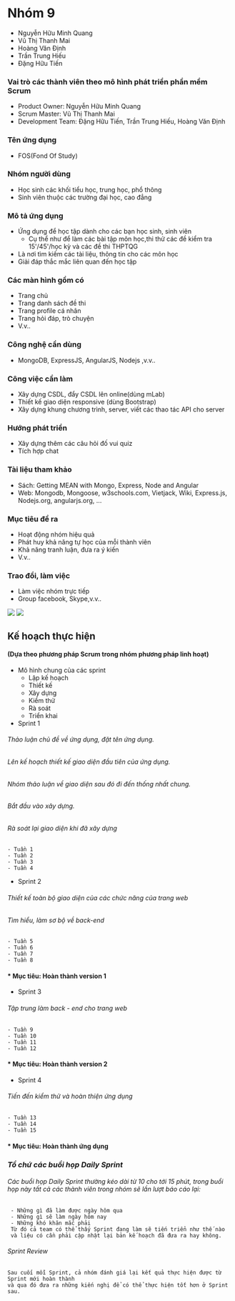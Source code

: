 # Nhóm 9
- Nguyễn Hữu Minh Quang
- Vũ Thị Thanh Mai
- Hoàng Văn Định
- Trần Trung Hiếu
- Đặng Hữu Tiến
### Vai trò các thành viên theo mô hình phát triển phần mềm Scrum
- Product Owner: Nguyễn Hữu Minh Quang
- Scrum Master: Vũ Thị Thanh Mai
- Development Team: Đặng Hữu Tiến, Trần Trung Hiếu, Hoàng Văn Định 

### Tên ứng dụng
- FOS(Fond Of Study)
### Nhóm người dùng
- Học sinh các khối tiểu học, trung học, phổ thông
- Sinh viên thuộc các trường đại học, cao đẳng
### Mô tả ứng dụng
- Ứng dụng để học tập dành cho các bạn học sinh, sinh viên
  - Cụ thể như để làm các bài tập môn học,thi thử các đề kiểm tra 15'/45'/học kỳ và các đề thi THPTQG
- Là nơi tìm kiếm các tài liệu, thông tin cho các môn học
- Giải đáp thắc mắc liên quan đến học tập 
### Các màn hình gồm có
- Trang chủ 
- Trang danh sách đề thi 
- Trang profile cá nhân
- Trang hỏi đáp, trò chuyện
 - V.v..
 ### Công nghệ cần dùng 
 - MongoDB, ExpressJS, AngularJS, Nodejs ,v.v..
 ### Công việc cần làm 
 - Xây dựng CSDL, đẩy CSDL lên online(dùng mLab)
 - Thiết kế giao diện responsive (dùng Bootstrap)
 - Xây dựng khung chương trình, server, viết các thao tác API cho server
 ### Hướng phát triển
 - Xây dựng thêm các câu hỏi đố vui quiz
 - Tích hợp chat
 ### Tài liệu tham khảo
 - Sách: Getting MEAN with Mongo, Express, Node and Angular
 - Web: Mongodb, Mongoose, w3schools.com, Vietjack, Wiki, Express.js, Nodejs.org, angularjs.org, ...
 ### Mục tiêu đề ra
 - Hoạt động nhóm hiệu quả
 - Phát huy khả năng tự học của mỗi thành viên
 - Khả năng tranh luận, đưa ra ý kiến
 - V.v..
 ### Trao đổi, làm việc
 - Làm việc nhóm trực tiếp
 - Group facebook, Skype,v.v..
 
 <img src="https://uphinhnhanh.com/images/2019/02/13/FOS1.png">
 <img src="https://uphinhnhanh.com/images/2019/02/13/FOS2.png">
 
 ## Kế hoạch thực hiện
 #### (Dựa theo phương pháp Scrum trong nhóm phương pháp linh hoạt)
- Mô hình chung của các sprint
  - Lập kế hoạch
  - Thiết kế 
  - Xây dựng
  - Kiểm thử 
  - Rà soát
  - Triển khai
- Sprint 1
###### Thảo luận chủ đề về ứng dụng, đặt tên ứng dụng.
###### Lên kế hoạch thiết kế giao diện đầu tiên của ứng dụng.
###### Nhóm thảo luận về giao diện sau đó đi đến thống nhất chung.
###### Bắt đầu vào xây dựng.
###### Rà soát lại giao diện khi đã xây dựng
    - Tuần 1
    - Tuần 2
    - Tuần 3
    - Tuần 4
- Sprint 2
###### Thiết kế toàn bộ giao diện của các chức năng của trang web
###### Tìm hiểu, làm sơ bộ về back-end
    - Tuần 5
    - Tuần 6
    - Tuần 7
    - Tuần 8
#### * Mục tiêu: Hoàn thành version 1   
- Sprint 3
###### Tập trung làm back - end cho trang web
    - Tuần 9
    - Tuần 10
    - Tuần 11
    - Tuần 12
#### * Mục tiêu: Hoàn thành version 2    

- Sprint 4
###### Tiến đến kiểm thử và hoàn thiện ứng dụng
    - Tuần 13
    - Tuần 14
    - Tuần 15
#### * Mục tiêu: Hoàn thành ứng dụng


### *Tổ chứ các buổi họp Daily Sprint*
###### Các buổi họp Daily Sprint thường kéo dài từ 10 cho tới 15 phút,  trong buổi họp này tất cả các thành viên trong nhóm sẽ lần lượt báo cáo lại:
     - Những gì đã làm được ngày hôm qua
     - Những gì sẽ làm ngày hôm nay
     - Những khó khăn mắc phải
     Từ đó cả team có thể thấy Sprint đang làm sẽ tiến triển như thế nào 
     và liệu có cần phải cập nhật lại bản kế hoạch đã đưa ra hay không. 

###### Sprint Review
    Sau cuối mỗi Sprint, cả nhóm đánh giá lại kết quả thực hiện được từ Sprint mới hoàn thành 
    và qua đó đưa ra những kiến nghị để có thể thực hiện tốt hơn ở Sprint sau.
     
